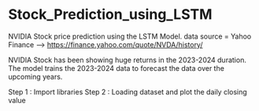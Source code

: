 # Stock_Prediction_using_LSTM

NVIDIA Stock price prediction using the LSTM Model.
data source = Yahoo Finance --> https://finance.yahoo.com/quote/NVDA/history/

NVIDIA Stock has been showing huge returns in the 2023-2024 duration. The model trains the 2023-2024 data to forecast the data over the upcoming years.

Step 1 : Import libraries
Step 2 : Loading dataset and plot the daily closing value

